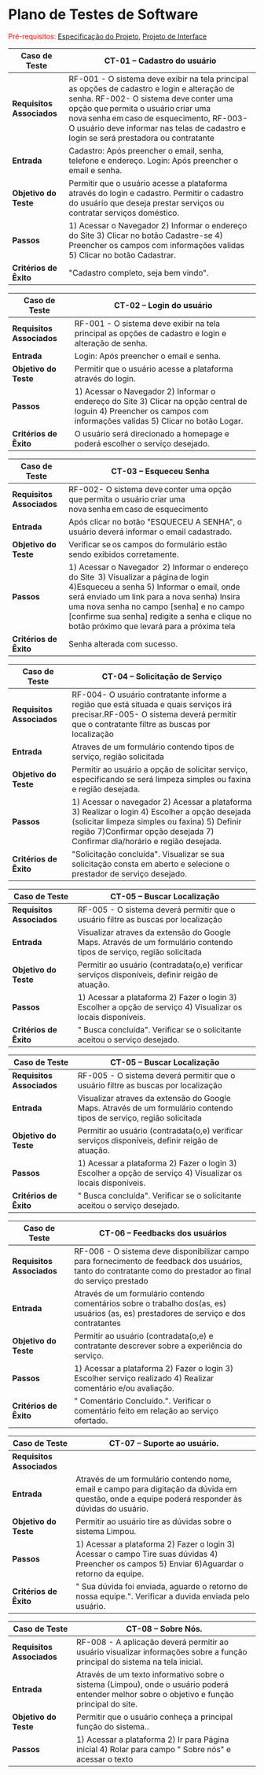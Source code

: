 # Plano de Testes de Software

<span style="color:red">Pré-requisitos: <a href="2-Especificação do Projeto.md"> Especificação do Projeto</a></span>, <a href="3-Projeto de Interface.md"> Projeto de Interface</a>

|Caso de Teste |CT-01 – Cadastro do usuário |
|--------------------|----------------------------------------------------------------------|
|**Requisitos Associados** | RF-001 - O sistema deve exibir na tela principal as opções de cadastro e login e alteração de senha. RF-002- O sistema deve conter uma opção que permita o usuário criar uma nova senha em caso de esquecimento, RF-003- O usuário deve informar nas telas de cadastro e login se será prestadora ou contratante  |
|**Entrada** | Cadastro: Após preencher o email, senha, telefone e endereço. Login: Após preencher o email e senha. |
|**Objetivo do Teste** | Permitir que o usuário acesse a plataforma através do login e cadastro. Permitir o cadastro do usuário que deseja prestar serviços ou contratar serviços doméstico.  |
|**Passos** | 1) Acessar o Navegador  2) Informar o endereço do Site  3) Clicar no botão Cadastre-se  4) Preencher os campos com informações validas 5) Clicar no botão Cadastrar. |
|**Critérios de Êxito** | "Cadastro completo, seja bem vindo". |

|Caso de Teste |CT-02 – Login do usuário |
|--------------------|----------------------------------------------------------------------|
|**Requisitos Associados** | RF-001 - O sistema deve exibir na tela principal as opções de cadastro e login e alteração de senha. |
|**Entrada** | Login: Após preencher o email e senha. |
|**Objetivo do Teste** | Permitir que o usuário acesse a plataforma através do login. |
|**Passos** | 1) Acessar o Navegador  2) Informar o endereço do Site  3) Clicar na opção central de loguin  4) Preencher os campos com informações validas 5) Clicar no botão Logar. |
|**Critérios de Êxito** | O usuário será direcionado a homepage e poderá escolher o serviço desejado. |

|Caso de Teste |CT-03 – Esqueceu Senha  |
|--------------------|----------------------------------------------------------------------|
|**Requisitos Associados** |RF-002- O sistema deve conter uma opção que permita o usuário criar uma nova senha em caso de esquecimento
|**Entrada** | Após clicar no botão "ESQUECEU A SENHA", o usuário deverá informar o email cadastrado. |
|**Objetivo do Teste** | Verificar se os campos do formulário estão sendo exibidos corretamente.  |
|**Passos** |1) Acessar o Navegador  2) Informar o endereço do Site  3) Visualizar a página de login  4)Esqueceu a senha 5) Informar o email, onde será enviado um link para a nova senha) Insira uma nova senha no campo [senha] e no campo [confirme sua senha] redigite a senha e clique no botão próximo que levará para a próxima tela |
|**Critérios de Êxito** | Senha alterada com sucesso. |

|Caso de Teste |CT-04 – Solicitação de Serviço |
|--------------------|----------------------------------------------------------------------|
|**Requisitos Associados** | RF-004-  O usuário contratante informe a região que está situada e quais serviços irá precisar.RF-005- O sistema deverá permitir que o contratante filtre as buscas por localização |
**Entrada** | Atraves de um formulário contendo tipos de serviço, região solicitada|
|**Objetivo do Teste** | Permitir ao usuário a opção de solicitar serviço, especificando se será limpeza simples ou faxina e região desejada. |
|**Passos** | 1) Acessar o navegador 2) Acessar a plataforma 3) Realizar o login 4) Escolher a opção desejada (solicitar limpeza simples ou faxina) 5) Definir região 7)Confirmar opção desejada 7) Confirmar dia/horário e região desejada.   |
|**Critérios de Êxito** | "Solicitação concluída". Visualizar se sua solicitação consta em aberto e selecione o prestador de serviço desejado. |

|Caso de Teste |CT-05 – Buscar Localização |
|--------------------|----------------------------------------------------------------------|
|**Requisitos Associados** | RF-005 - O sistema deverá permitir que o usuário filtre as buscas por localização |
|**Entrada** | Visualizar atraves da extensão do Google Maps. Através de um formulário contendo tipos de serviço, região solicitada |
|**Objetivo do Teste** | Permitir ao usuário (contradata(o,e) verificar serviços disponíveis, definir reigão de atuação.  |
|**Passos** | 1) Acessar a plataforma 2) Fazer o login 3) Escolher a opção de serviço 4) Visualizar os locais disponíveis.  |
|**Critérios de Êxito** | " Busca concluída". Verificar se o solicitante aceitou o serviço desejado. 

|Caso de Teste |CT-05 – Buscar Localização |
|--------------------|----------------------------------------------------------------------|
|**Requisitos Associados** | RF-005 - O sistema deverá permitir que o usuário filtre as buscas por localização |
|**Entrada** | Visualizar atraves da extensão do Google Maps. Através de um formulário contendo tipos de serviço, região solicitada |
|**Objetivo do Teste** | Permitir ao usuário (contradata(o,e) verificar serviços disponíveis, definir reigão de atuação.  |
|**Passos** | 1) Acessar a plataforma 2) Fazer o login 3) Escolher a opção de serviço 4) Visualizar os locais disponíveis.  |
|**Critérios de Êxito** | " Busca concluída". Verificar se o solicitante aceitou o serviço desejado. 

|Caso de Teste |CT-06 –  Feedbacks dos usuários |
|--------------------|----------------------------------------------------------------------|
|**Requisitos Associados** | RF-006 - O sistema deve disponibilizar campo para fornecimento de feedback dos usuários, tanto do contratante como do prestador ao final do serviço prestado |
|**Entrada** |  Através de um formulário contendo comentários sobre o trabalho dos(as, es) usuários (as, es) prestadores de serviço e dos contratantes |
|**Objetivo do Teste** | Permitir ao usuário (contradata(o,e) e contratante descrever sobre a experiência do serviço.  |
|**Passos** | 1) Acessar a plataforma 2) Fazer o login 3) Escolher serviço realizado 4) Realizar comentário e/ou avaliação.  |
|**Critérios de Êxito** | " Comentário Concluído.". Verificar o comentário feito em relação ao serviço ofertado. 

|Caso de Teste |CT-07 –  Suporte ao usuário. |
|--------------------|----------------------------------------------------------------------|
|**Requisitos Associados** | |RF-007| O sistema deve fornecer informações de contato para que os usuários possam receber suporte e/ou tirar dúvidas |
|**Entrada** |  Através de um formulário contendo nome, email e campo para digitação da dúvida em questão, onde a equipe poderá responder às dúvidas do usuário. 
|**Objetivo do Teste** | Permitir ao usuário tire as dúvidas sobre o sistema Limpou.  |
|**Passos** | 1) Acessar a plataforma 2) Fazer o login 3) Acessar o campo Tire suas dúvidas 4) Preencher os campos 5) Enviar 6)Aguardar o retorno da equipe.  |
|**Critérios de Êxito** | " Sua dúvida foi enviada, aguarde o retorno de nossa equipe.". Verificar a duvida enviada pelo usuário.

|Caso de Teste |CT-08 –  Sobre Nós. |
|--------------------|----------------------------------------------------------------------|
|**Requisitos Associados** | RF-008 - A aplicação deverá permitir ao usuário visualizar informações sobre a função principal do sistema na tela inicial.|
|**Entrada** |  Através de um texto informativo sobre o sistema (Limpou), onde o usuário poderá entender melhor sobre o objetivo e função principal do site. 
|**Objetivo do Teste** | Permitir que o usuário conheça a principal função do sistema..  |
|**Passos** | 1) Acessar a plataforma 2) Ir para Página inicial 4) Rolar para campo " Sobre nós" e acessar o texto  |




